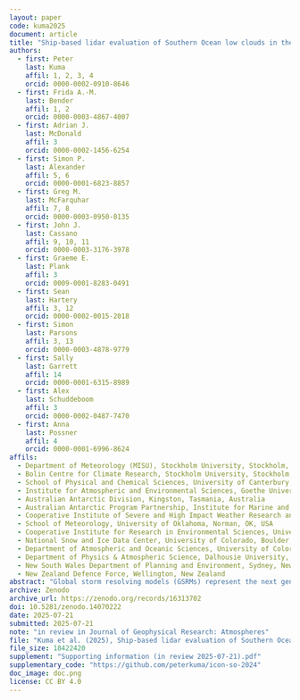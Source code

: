 ```yaml
---
layout: paper
code: kuma2025
document: article
title: "Ship-based lidar evaluation of Southern Ocean low clouds in the storm-resolving general circulation model ICON and the ERA5 and MERRA-2 reanalyses"
authors:
  - first: Peter
    last: Kuma
    affil: 1, 2, 3, 4
    orcid: 0000-0002-0910-8646
  - first: Frida A.-M.
    last: Bender
    affil: 1, 2
    orcid: 0000-0003-4867-4007
  - first: Adrian J.
    last: McDonald
    affil: 3
    orcid: 0000-0002-1456-6254
  - first: Simon P.
    last: Alexander
    affil: 5, 6
    orcid: 0000-0001-6823-8857
  - first: Greg M.
    last: McFarquhar
    affil: 7, 8
    orcid: 0000-0003-0950-0135
  - first: John J.
    last: Cassano
    affil: 9, 10, 11
    orcid: 0000-0003-3176-3978
  - first: Graeme E.
    last: Plank
    affil: 3
    orcid: 0009-0001-8283-0491
  - first: Sean
    last: Hartery
    affil: 3, 12
    orcid: 0000-0002-0015-2018
  - first: Simon
    last: Parsons
    affil: 3, 13
    orcid: 0000-0003-4878-9779
  - first: Sally
    last: Garrett
    affil: 14
    orcid: 0000-0001-6315-8989
  - first: Alex
    last: Schuddeboom
    affil: 3
    orcid: 0000-0002-0487-7470
  - first: Anna
    last: Possner
    affil: 4
    orcid: 0000-0001-6996-8624
affils:
  - Department of Meteorology (MISU), Stockholm University, Stockholm, Sweden
  - Bolin Centre for Climate Research, Stockholm University, Stockholm, Sweden
  - School of Physical and Chemical Sciences, University of Canterbury, Christchurch, Aotearoa/New Zealand
  - Institute for Atmospheric and Environmental Sciences, Goethe University Frankfurt, Frankfurt am Main, Hesse, Germany
  - Australian Antarctic Division, Kingston, Tasmania, Australia
  - Australian Antarctic Program Partnership, Institute for Marine and Antarctic Studies, University of Tasmania, Hobart, Tasmania, Australia
  - Cooperative Institute of Severe and High Impact Weather Research and Operations, University of Oklahoma, Norman, OK, USA
  - School of Meteorology, University of Oklahoma, Norman, OK, USA
  - Cooperative Institute for Research in Environmental Sciences, University of Colorado, Boulder, CO, USA
  - National Snow and Ice Data Center, University of Colorado, Boulder, CO, USA
  - Department of Atmospheric and Oceanic Sciences, University of Colorado, Boulder, CO, USA
  - Department of Physics & Atmospheric Science, Dalhousie University, Halifax, Canada
  - New South Wales Department of Planning and Environment, Sydney, New South Wales, Australia
  - New Zealand Defence Force, Wellington, New Zealand
abstract: "Global storm resolving models (GSRMs) represent the next generation of global climate models. One of them is a 5-km Icosahedral Nonhydrostatic Weather and Climate Model (ICON). Its high resolution means that parameterizations of convection and clouds, including subgrid-scale clouds, are omitted, relying on explicit simulation but necessarily utilizing microphysics and turbulence parameterizations. Standard-resolution (10–100 km) models, which use convection and cloud parameterizations, have substantial cloud biases over the Southern Ocean (SO), adversely affecting radiation and sea surface temperature. The SO is dominated by low clouds, which cannot be observed accurately from space due to overlapping clouds, attenuation, and ground clutter. We evaluated SO clouds in ICON and the ERA5 and MERRA-2 reanalyses using approximately 2400 days of lidar observations and 2300 radiosonde profiles from 31 voyages and a Macquarie Island station during 2010–2021, compared to the models using a ground-based lidar simulator. We found that ICON and the reanalyses underestimate the total cloud fraction by about 10 and 20%, respectively. ICON and ERA5 overestimate the cloud occurrence peak at about 500 m, associated with underestimated lower tropospheric stability and overestimated lifting condensation level. The reanalyses strongly underestimate fog and very low-level clouds, and MERRA-2 underestimates cloud occurrence at almost all heights. Outgoing shortwave radiation is overestimated in MERRA-2, implying a “too few, too bright” cloud problem. SO cloud and fog biases are a substantial issue in the analyzed models and result in shortwave and longwave radiation biases."
archive: Zenodo
archive_url: https://zenodo.org/records/16313702
doi: 10.5281/zenodo.14070222
date: 2025-07-21
submitted: 2025-07-21
note: "in review in Journal of Geophysical Research: Atmospheres"
file: "Kuma et al. (2025), Ship-based lidar evaluation of Southern Ocean low clouds in the storm-resolving general circulation model ICON and the ERA5 and MERRA-2 reanalyses (in review 2025-07-21).pdf"
file_size: 18422420
supplement: "Supporting information (in review 2025-07-21).pdf"
supplementary_code: "https://github.com/peterkuma/icon-so-2024"
doc_image: doc.png
license: CC BY 4.0
---
```


